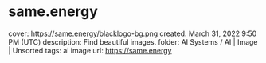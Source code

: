 # same.energy

cover: https://same.energy/blacklogo-bg.png
created: March 31, 2022 9:50 PM (UTC)
description: Find beautiful images.
folder: AI Systems / AI | Image | Unsorted
tags: ai image
url: https://same.energy